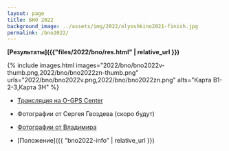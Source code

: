 ```yaml
---
layout: page
title: БНО 2022
background_image: ../assets/img/2022/olyoshkino2021-finish.jpg
permalink: /bno2022/
---
```


**[Результаты]({{"files/2022/bno/res.html" | relative_url }})**

{% include images.html
    images="2022/bno/bno2022v-thumb.png,2022/bno/bno2022zn-thumb.png"
    urls="2022/bno/bno2022v.png,2022/bno/bno2022zn.png"
    alts="Карта В1-2-3,Карта ЗН" %}

* [Трансляция на O-GPS Center](https://viewer.o-gps-center.ru/viewer/event/14604/)

* Фотографии от Сергея Гвоздева (скоро будут)

* [Фотографии от Владимира](https://disk.yandex.ru/d/Dp_dcPTp36Hskw)

* [Положение]({{ "bno2022-info" | relative_url }})
